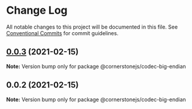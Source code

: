# Change Log

All notable changes to this project will be documented in this file.
See [Conventional Commits](https://conventionalcommits.org) for commit guidelines.

## [0.0.3](https://github.com/PrecisionMetrics/codecs/compare/@cornerstonejs/codec-big-endian@0.0.2...@cornerstonejs/codec-big-endian@0.0.3) (2021-02-15)

**Note:** Version bump only for package @cornerstonejs/codec-big-endian





## 0.0.2 (2021-02-15)

**Note:** Version bump only for package @cornerstonejs/codec-big-endian
